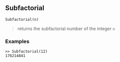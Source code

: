 ## Subfactorial

```
Subfactorial(n)
``` 

> returns the subfactorial number of the integer `n`

### Examples
```  
>> Subfactorial(12)
176214841
```
